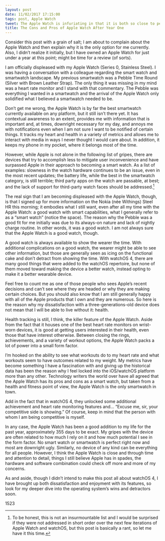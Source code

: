```yaml
---
layout: post
date: 11/02/2017 17:15:00
tags: post, Apple Watch
tweet: The Apple Watch is infuriating in that it is both so close to perfection and still not a great watch.
title: The Cons and Pros of Apple Watch After Year One
---
```


Consider this post with a grain of salt; I am about to complain about the Apple Watch and then explain why it is the only option for me currently. Also, I didn’t realize it initially, but I have owned an Apple Watch for just under a year at this point; might be time for a review (of sorts).

I am officially displeased with my Apple Watch (Series 0, Stainless Steel). I was having a conversation with a colleague regarding the smart watch and smartwatch landscape. My previous smartwatch was a Pebble Time Round (Silver with Brown Leather Strap). The only thing it was missing in my mind was a heart rate monitor and I stand with that commentary. The Pebble was everything I wanted in a smartwatch and the arrival of the Apple Watch only solidified what I believed a smartwatch needed to be. 

Don’t get me wrong, the Apple Watch is by far the best smartwatch currently available on any platform, but it still isn’t there yet. It has contextual awareness to an extent, provides me with information that is important and, at times, downright necessary for my day, and annoys me with notifications even when I am not sure I want to be notified of certain things. It tracks my heart and health in a variety of metrics and allows me to interact with media in ways I never thought I would care about. In addition, it keeps my phone in my pocket, where it belongs most of the time.

However, while Apple is not alone in the following list of gripes, there are devices that try to accomplish less to mitigate user inconvenience and have surpassed Apple in their approach to becoming a smart watch. As a list of examples: slowness in the watch hardware continues to be an issue, even in the most recent updates; the battery life, while the best in the smartwatch category, is still terrible; third party apps on the watch are passable, at best; and the lack of support for third-party watch faces should be addressed.[^1]

The real sign that I am becoming displeased with the Apple Watch, though, is that I signed up for more information on the Nokia (née Withings) Steel HR this morning; it embodies what I still want, even after all my time with the Apple Watch: a good watch with smart capabilities, what I generally refer to as a “smart watch” (notice the space). The reason why the Pebble was a good fit for me initially was due to its always-on nature and lack of nightly charge routine. In other words, it was a good watch. I am not always sure that the Apple Watch is a good watch, though.

A good watch is always available to show the wearer the time. With additional complications on a good watch, the wearer might be able to see other information, but those are generally seen as icing on the functional cake and don’t detract from showing the time. With watchOS 4, there are many good things that were added to the watchOS repertoire, but none of them moved toward making the device a better watch, instead opting to make it a better wearable device.

Feel free to count me as one of those people who sees Apple’s recent decisions and can’t see where they are headed or why they are making certain choices. But you should also know that I am still generally happy with all of the Apple products that I own and they are numerous. So here is the reason why my dissatisfaction with a three-generations-old device does not mean that I will be able to live without it: health.

Health tracking is still, I think, the killer feature of the Apple Watch. Aside from the fact that it houses one of the best heart rate monitors on wrist-worn devices, it is good at getting users interested in their health, even those that have interest otherwise. Between closing the rings, achievements, and a variety of workout options, the Apple Watch packs a lot of power into a small form factor.

I’m hooked on the ability to see what workouts do to my heart rate and what workouts seem to have outcomes related to my weight. My metrics have become something I have a fascination with and giving up the historical data has been the reason why I feel locked into the iOS/watchOS platform more than any other. Technology writers the world over have all agreed that the Apple Watch has its pros and cons as a smart watch, but taken from a health and fitness point of view, the Apple Watch is the only smartwatch in town.

Add in the fact that in watchOS 4, they unlocked some additional achievement and heart rate monitoring features and... “Excuse me, sir, your competitive side is showing.” Of course, keep in mind that the person with whom I am being competitive is myself.

In any case, the Apple Watch has been a good addition to my life for the past year, approximately 355 days to be exact. My gripes with the device are often related to how much I rely on it and how much potential I see in the form factor. No smart watch or smartwatch is perfect right now and most are downright ugly. Similarly, no device of any kind can be everything for all people. However, I think the Apple Watch is close and through time and attention to detail, things I still believe Apple has in spades, the hardware and software combination could check off more and more of my concerns.

As and aside, though I didn’t intend to make this post all about watchOS 4, I have brought up both dissatisfaction and enjoyment with its features, so look for my deeper dive into the operating system’s wins and detractors soon.

1523

[^1]:	To be honest, this is not an insurmountable list and I would be surprised if they were not addressed in short order over the next few iterations of Apple Watch and watchOS, but this post is basically a rant, so let me have it this time.